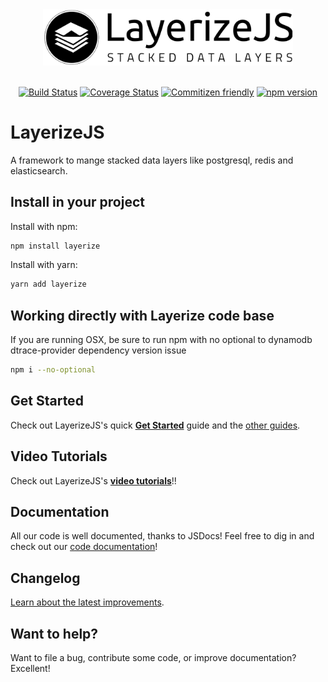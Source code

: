 <div align="center">
<img src="./logo.png?raw=true" alt="drawing" width="400"/>
<br><br>

[![Build Status](https://travis-ci.org/LayerizeJS/layerize.svg?branch=develop)](https://travis-ci.org/LayerizeJS/layerize) 
[![Coverage Status](https://coveralls.io/repos/github/LayerizeJS/layerize/badge.svg?branch=master)](https://coveralls.io/github/LayerizeJS/layerize?branch=master)
[![Commitizen friendly](https://img.shields.io/badge/commitizen-friendly-brightgreen.svg)](http://commitizen.github.io/cz-cli/)
[![npm version](https://badge.fury.io/js/layerize.svg)](https://badge.fury.io/js/layerize)
</div>

# LayerizeJS
A framework to mange stacked data layers like postgresql, redis and elasticsearch.

## Install in your project
Install with npm:

```bash
npm install layerize
```

Install with yarn:

```bash
yarn add layerize
```

## Working directly with Layerize code base
If you are running OSX, be sure to run npm with no optional to dynamodb dtrace-provider dependency version issue
```bash
npm i --no-optional
```

## Get Started

Check out LayerizeJS's quick [**Get Started**][getting_started] guide and the [other guides][guides].

## Video Tutorials

Check out LayerizeJS's [**video tutorials**][getting_started]!!

## Documentation

All our code is well documented, thanks to JSDocs! Feel free to dig in and check out our [code documentation][documentation]!

## Changelog

[Learn about the latest improvements][changelog]. 

## Want to help?

Want to file a bug, contribute some code, or improve documentation? Excellent! 

[changelog]: https://github.com/LayerizeJS/layerize/blob/master/CHANGELOG.md
[getting_started]: https://layerize.js.org/get-started/
[video_tutorials]: https://layerize.js.org/tutorials/
[guides]: https://layerize.js.org/guides/
[documentation]: https://layerizejs.github.io/layerize/